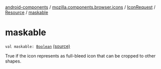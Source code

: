 [android-components](../../../index.md) / [mozilla.components.browser.icons](../../index.md) / [IconRequest](../index.md) / [Resource](index.md) / [maskable](./maskable.md)

# maskable

`val maskable: `[`Boolean`](https://kotlinlang.org/api/latest/jvm/stdlib/kotlin/-boolean/index.html) [(source)](https://github.com/mozilla-mobile/android-components/blob/master/components/browser/icons/src/main/java/mozilla/components/browser/icons/IconRequest.kt#L52)

True if the icon represents as full-bleed icon that can be cropped to other shapes.

